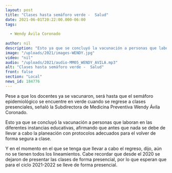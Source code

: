 ```yaml
---
layout: post
title: "Clases hasta semáforo verde -  Salud"
date: 2021-06-01T20:22:00.000-06:00
tags:
  
  - Wendy Ávila Coronado
  
author: nil
description: "Esto ya que se concluyó la vacunación a personas que laboran en las diferentes instancias educativas."
image: "/uploads/2021/images-WENDY.jpg"
video: "nil"
audio: "/uploads/2021/audio-MM05_WENDY_AVILA.mp3"
alt: "Clases hasta semáforo verde -  Salud"
front: false
section: "Local"
news_id: 184776
---
```


Pese a que los docentes ya se vacunaron, será hasta que el semáforo epidemiológico se encuentre en verde cuando se regrese a clases presenciales, señaló la Subdirectora de Medicina Preventiva Wendy Ávila Coronado.

Esto ya que se concluyó la vacunación a personas que laboran en las diferentes instancias educativas, afirmando que antes que nada se debe de llevar a cabo la planeación con protocolos adecuados para el volver de forma segura a clase.

Y en el momento en el que se tenga que llevar a cabo el regreso, dijo, aún no se tienen todos los lineamientos. Cabe recordar que desde el 2020 se dejaron de presentar las clases de forma presencial, por lo que esperan que para el ciclo 2021-2022 se lleve de forma presencial.
